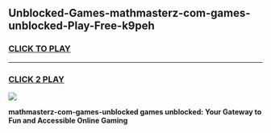 
## Unblocked-Games-mathmasterz-com-games-unblocked-Play-Free-k9peh
<h3>
<a href="https://premium76.site?title=mathmasterz-com-games-unblocked&ref=18A">CLICK TO PLAY</a></h3>
<hr>

<h3>
<a href="https://premium76.site?title=mathmasterz-com-games-unblocked&ref=18A">CLICK 2 PLAY</a>
  
</h3>

<a href="https://premium76.site?title=mathmasterz-com-games-unblocked&ref=18A"><img src="https://clearcache.store/games.png"></a>


**mathmasterz-com-games-unblocked games unblocked: Your Gateway to Fun and Accessible Online Gaming**
